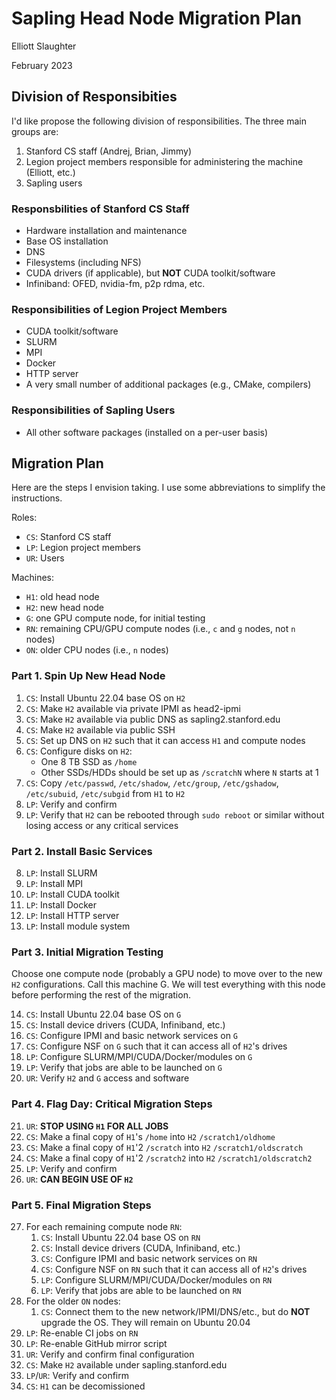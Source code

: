 # Sapling Head Node Migration Plan

Elliott Slaughter

February 2023

## Division of Responsibities

I'd like propose the following division of responsibilities. The three
main groups are:

 1. Stanford CS staff (Andrej, Brian, Jimmy)
 2. Legion project members responsible for administering the machine (Elliott, etc.)
 3. Sapling users

### Responsbilities of Stanford CS Staff

  * Hardware installation and maintenance
  * Base OS installation
  * DNS
  * Filesystems (including NFS)
  * CUDA drivers (if applicable), but **NOT** CUDA toolkit/software
  * Infiniband: OFED, nvidia-fm, p2p rdma, etc.

### Responsibilities of Legion Project Members

  * CUDA toolkit/software
  * SLURM
  * MPI
  * Docker
  * HTTP server
  * A very small number of additional packages (e.g., CMake, compilers)

### Responsibilities of Sapling Users

  * All other software packages (installed on a per-user basis)

## Migration Plan

Here are the steps I envision taking. I use some abbreviations to
simplify the instructions.

Roles:

  * `CS`: Stanford CS staff
  * `LP`: Legion project members
  * `UR`: Users

Machines:

  * `H1`: old head node
  * `H2`: new head node
  * `G`: one GPU compute node, for initial testing
  * `RN`: remaining CPU/GPU compute nodes (i.e., `c` and `g` nodes, not `n` nodes)
  * `ON`: older CPU nodes (i.e., `n` nodes)

### Part 1. Spin Up New Head Node

 1. `CS`: Install Ubuntu 22.04 base OS on `H2`
 2. `CS`: Make `H2` available via private IPMI as head2-ipmi
 3. `CS`: Make `H2` available via public DNS as sapling2.stanford.edu
 4. `CS`: Make `H2` available via public SSH
 5. `CS`: Set up DNS on `H2` such that it can access `H1` and compute nodes
 6. `CS`: Configure disks on `H2`:
      * One 8 TB SSD as `/home`
      * Other SSDs/HDDs should be set up as `/scratchN` where `N` starts at 1
 7. `CS`: Copy `/etc/passwd`, `/etc/shadow`, `/etc/group`, `/etc/gshadow`, `/etc/subuid`, `/etc/subgid` from `H1` to `H2`
 7. `LP`: Verify and confirm
 8. `LP`: Verify that `H2` can be rebooted through `sudo reboot` or similar without losing access or any critical services

### Part 2. Install Basic Services

 8. `LP`: Install SLURM
 9. `LP`: Install MPI
10. `LP`: Install CUDA toolkit
11. `LP`: Install Docker
12. `LP`: Install HTTP server
13. `LP`: Install module system

### Part 3. Initial Migration Testing

Choose one compute node (probably a GPU node) to move over to the new
`H2` configurations. Call this machine G. We will test everything with
this node before performing the rest of the migration.

14. `CS`: Install Ubuntu 22.04 base OS on `G`
15. `CS`: Install device drivers (CUDA, Infiniband, etc.)
16. `CS`: Configure IPMI and basic network services on `G`
17. `CS`: Configure NSF on `G` such that it can access all of `H2`'s drives
18. `LP`: Configure SLURM/MPI/CUDA/Docker/modules on `G`
19. `LP`: Verify that jobs are able to be launched on `G`
20. `UR`: Verify `H2` and `G` access and software

### Part 4. Flag Day: Critical Migration Steps

21. `UR`: **STOP USING `H1` FOR ALL JOBS**
22. `CS`: Make a final copy of `H1`'s `/home` into `H2` `/scratch1/oldhome`
23. `CS`: Make a final copy of `H1`'2 `/scratch` into `H2` `/scratch1/oldscratch`
24. `CS`: Make a final copy of `H1`'2 `/scratch2` into `H2` `/scratch1/oldscratch2`
25. `LP`: Verify and confirm
26. `UR`: **CAN BEGIN USE OF `H2`**

### Part 5. Final Migration Steps

27. For each remaining compute node `RN`:
      1. `CS`: Install Ubuntu 22.04 base OS on `RN`
      2. `CS`: Install device drivers (CUDA, Infiniband, etc.)
      3. `CS`: Configure IPMI and basic network services on `RN`
      4. `CS`: Configure NSF on `RN` such that it can access all of `H2`'s drives
      5. `LP`: Configure SLURM/MPI/CUDA/Docker/modules on `RN`
      6. `LP`: Verify that jobs are able to be launched on `RN`
28. For the older `ON` nodes:
      1. `CS`: Connect them to the new network/IPMI/DNS/etc., but do **NOT** upgrade the OS. They will remain on Ubuntu 20.04
29. `LP`: Re-enable CI jobs on `RN`
30. `LP`: Re-enable GitHub mirror script
31. `UR`: Verify and confirm final configuration
32. `CS`: Make `H2` available under sapling.stanford.edu
33. `LP`/`UR`: Verify and confirm
34. `CS`: `H1` can be decomissioned
